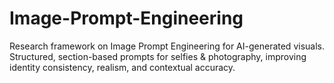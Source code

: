 # Image-Prompt-Engineering
Research framework on Image Prompt Engineering for AI-generated visuals. Structured, section-based prompts for selfies &amp; photography, improving identity consistency, realism, and contextual accuracy.
